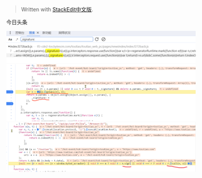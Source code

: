 


> Written with [StackEdit中文版](https://stackedit.cn/).

今日头条

![输入图片说明](/imgs/2023-12-10/C7gsOKoQtoVjTetN.png)
![输入图片说明](/imgs/2023-12-10/tUbeeg8zQ6l0V4uP.png)
![输入图片说明](/imgs/2023-12-10/wPOnHva3jnhPuinR.png)


<!--stackedit_data:
eyJoaXN0b3J5IjpbLTI1MDIwMzg5NywtNjg3MzYxMzY5XX0=
-->